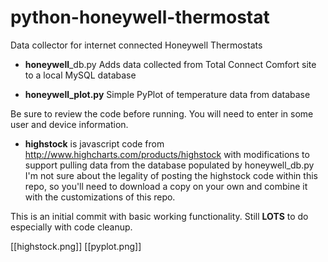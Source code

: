 python-honeywell-thermostat
===========================

Data collector for internet connected Honeywell Thermostats

- **honeywell**_db.py Adds data collected from Total Connect Comfort site to a local 
MySQL database 

- **honeywell_plot.py** Simple PyPlot of temperature data from database

Be sure to review the code before running. You will need to enter in some user 
and device information.

- **highstock** is javascript code from http://www.highcharts.com/products/highstock 
with modifications to support pulling data from the database populated by 
honeywell_db.py  I'm not sure about the legality of posting the highstock code 
within this repo, so you'll need to download a copy on your own and combine it 
with the customizations of this repo.

This is an initial commit with basic working functionality. Still **LOTS** to do
especially with code cleanup.


[[highstock.png]]
[[pyplot.png]]
